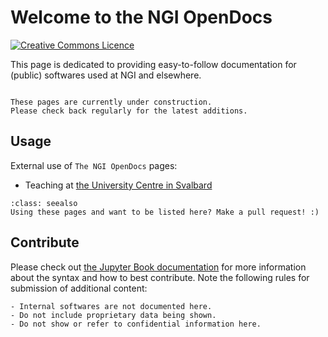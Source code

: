 # Welcome to the NGI OpenDocs

<a rel="license" href="http://creativecommons.org/licenses/by-nc/4.0/"><img alt="Creative Commons Licence" style="border-width:0" src="https://i.creativecommons.org/l/by-nc/4.0/88x31.png" /></a>

This page is dedicated to providing easy-to-follow documentation for (public) softwares used at NGI and elsewhere.

```{admonition} Work in progress! :)

These pages are currently under construction. 
Please check back regularly for the latest additions.

```

## Usage

External use of `The NGI OpenDocs` pages:

- Teaching at [the University Centre in Svalbard](https://unis.no)

```{admonition} Using these pages?
:class: seealso
Using these pages and want to be listed here? Make a pull request! :)
```

## Contribute

Please check out [the Jupyter Book documentation](https://jupyterbook.org) for more information about the syntax and how to best contribute.
Note the following rules for submission of additional content:

```{warning}
- Internal softwares are not documented here.
- Do not include proprietary data being shown.
- Do not show or refer to confidential information here.
```